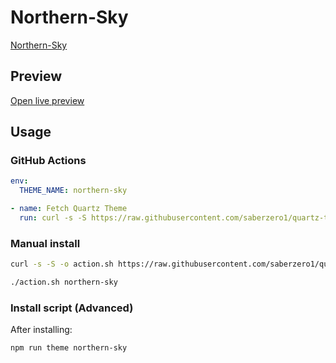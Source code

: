 # Northern-Sky

[Northern-Sky](https://quinta0.github.io/)

## Preview

[Open live preview](https://quartz-themes.github.io/northern-sky/)

## Usage

### GitHub Actions

```yaml
env:
  THEME_NAME: northern-sky
```

```yaml
- name: Fetch Quartz Theme
  run: curl -s -S https://raw.githubusercontent.com/saberzero1/quartz-themes/master/action.sh | bash -s -- $THEME_NAME
```

### Manual install

```bash
curl -s -S -o action.sh https://raw.githubusercontent.com/saberzero1/quartz-themes/master/action.sh

./action.sh northern-sky
```

### Install script (Advanced)

After installing:

```bash
npm run theme northern-sky
```
